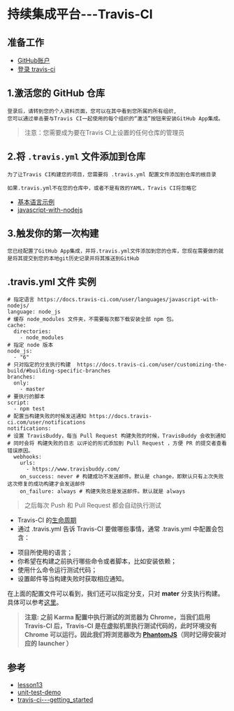 # 持续集成平台---Travis-CI 

## 准备工作

- [GitHub账户](https://github.com/)
- [登录 travis-ci](https://travis-ci.com/)

## 1.激活您的 GitHub 仓库

```
登录后，请转到您的个人资料页面，您可以在其中看到您所属的所有组织,
您可以通过单击要与Travis CI一起使用的每个组织的“激活”按钮来安装GitHub App集成。

```
>注意：您需要成为要在Travis CI上设置的任何仓库的管理员

## 2.将 `.travis.yml` 文件添加到仓库

```
为了让Travis CI构建您的项目，您需要将 .travis.yml 配置文件添加到仓库的根目录

如果.travis.yml不在您的仓库中，或者不是有效的YAML，Travis CI将忽略它
```

- [基本语言示例](https://docs.travis-ci.com/user/language-specific/)
- [javascript-with-nodejs](https://docs.travis-ci.com/user/languages/javascript-with-nodejs/)

## 3.触发你的第一次构建

```
您已经配置了GitHub App集成，并将.travis.yml文件添加到您的仓库，您现在需要做的就是将其提交到您的本地git历史记录并将其推送到GitHub
```


## .travis.yml 文件 实例

```
# 指定语言 https://docs.travis-ci.com/user/languages/javascript-with-nodejs/
language: node_js
# 缓存 node_modules 文件夹，不需要每次都下载安装全部 npm 包。
cache:
  directories:
    - node_modules
# 指定 node 版本
node_js:
  - "6"
# 只对指定的分支执行构建  https://docs.travis-ci.com/user/customizing-the-build/#building-specific-branches
branches:
  only:
    - master
# 要执行的脚本
script:
  - npm test
# 配置当构建失败的时候发送通知 https://docs.travis-ci.com/user/notifications
notifications:
# 设置 TravisBuddy，每当 Pull Request 构建失败的时候，TravisBuddy 会收到通知
# 同时会将 构建失败的日志 以评论的形式添加到 Pull Request ，方便 PR 的提交者查看错误原因。
  webhooks:
    urls:
      - https://www.travisbuddy.com/
    on_success: never # 构建成功不发送邮件。默认是 change，即默认只有上次失败这次修复的成功构建才会发送邮件
    on_failure: always # 构建失败总是发送邮件。默认就是 always
```

>之后每次 Push 和 Pull Request 都会自动执行测试

- Travis-CI 的[生命周期](https://docs.travis-ci.com/user/customizing-the-build/#the-build-lifecycle)
- 通过 .travis.yml 告诉 Travis-CI 要做哪些事情，通常 .travis.yml 中配置会包含：

* 项目所使用的语言；
* 你希望在构建之前执行哪些命令或者脚本，比如安装依赖；
* 使用什么命令运行测试代码；
* 设置邮件等当构建失败时获取相应通知。

在上面的配置文件可以看到，我们还可以指定分支，只对 **mater** 分支执行构建。  
具体可以参考[这里](https://docs.travis-ci.com/user/customizing-the-build/#safelisting-or-blocklisting-branches)。

> **注意: 之前 Karma 配置中执行测试的浏览器为 Chrome，当我们启用 Travis-CI 后，Travis-CI 是在虚拟机里执行测试代码的，此时环境没有Chrome 可以运行。因此我们将浏览器改为 [PhantomJS](http://phantomjs.org/)（同时记得安装对应的 launcher ）**

## 

## 参考
- [lesson13](https://github.com/alsotang/node-lessons/tree/master/lesson13)
- [unit-test-demo](https://github.com/tank0317/unit-test-demo)
- [travis-ci---getting_started](https://travis-ci.org/getting_started)
